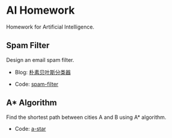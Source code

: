 # AI Homework

Homework for Artificial Intelligence.

## Spam Filter

Design an email spam filter.

- Blog: [朴素贝叶斯分类器](https://whichxjy.com/naive-bayes/)

- Code: [spam-filter](./spam-filter)

## A* Algorithm

Find the shortest path between cities A and B using A* algorithm.

- Code: [a-star](./a-star)